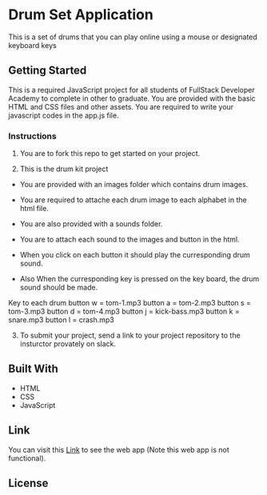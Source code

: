 # Drum Set Application

This is a set of drums that you can play online using a mouse or designated keyboard keys

## Getting Started

This is a required JavaScript project for all students of FullStack Developer Academy to complete in other to graduate.
You are provided with the basic HTML and CSS files and other assets. You are required to write your javascript codes in the app.js file.

 

### Instructions

1. You are to fork this repo to get started on your project.

2. This is the drum kit project

 - You are provided with an images folder which contains drum images. 
 - You are required to attache each drum image to each alphabet in the html file.
  
 - You are also provided with a sounds folder.
  
 - You are to attach each sound to the images and button in the html.
  
 - When you click on each button it should play the curresponding drum sound. 
  
 - Also When the curresponding key is pressed on the key board, the drum sound should be made. 
  
  
  Key to each drum
  button w = tom-1.mp3
  button a = tom-2.mp3
  button s = tom-3.mp3
  button d = tom-4.mp3
  button j = kick-bass.mp3
  button k = snare.mp3
  button l = crash.mp3

 
3. To submit your project, send a link to your project repository to the insturctor provately on slack.



## Built With

* HTML
* CSS
* JavaScript


## Link

You can visit this [Link](https://full-stack-developer-academy.github.io/drums/) to see the web app (Note this web app is not functional).



## License





